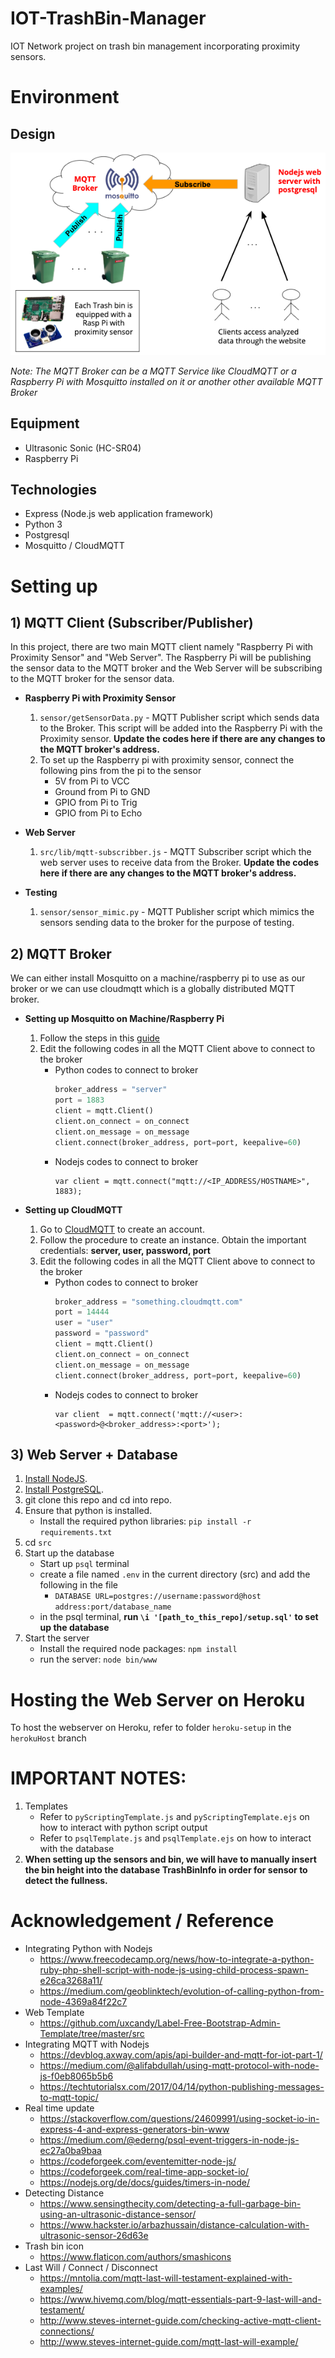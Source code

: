 # IOT-TrashBin-Manager
IOT Network project on trash bin management incorporating proximity sensors. 

# Environment

## Design
![Architecture](src/public/images/architecture.png) 

*Note: The MQTT Broker can be a MQTT Service like CloudMQTT or a Raspberry Pi with Mosquitto installed on it or another other available MQTT Broker*

## Equipment 
- Ultrasonic Sonic (HC-SR04)
- Raspberry Pi 

## Technologies
- Express (Node.js web application framework)
- Python 3
- Postgresql 
- Mosquitto / CloudMQTT

# Setting up

## 1) MQTT Client (Subscriber/Publisher)

In this project, there are two main MQTT client namely "Raspberry Pi with Proximity Sensor" and "Web Server". The Raspberry Pi will be publishing the sensor data to the MQTT broker and the Web Server will be subscribing to the MQTT broker for the sensor data.

- **Raspberry Pi with Proximity Sensor**
	1. `sensor/getSensorData.py` - MQTT Publisher script which sends data to the Broker. This script will be added into the Raspberry Pi with the Proximity sensor. **Update the codes here if there are any changes to the MQTT broker's address.**
	1. To set up the Raspberry pi with proximity sensor, connect the following pins from the pi to the sensor
		- 5V from Pi to VCC 
		- Ground from Pi to GND
		- GPIO from Pi to Trig
		- GPIO from Pi to Echo

- **Web Server**
	1. `src/lib/mqtt-subscribber.js` - MQTT Subscriber script which the web server uses to receive data from the Broker. **Update the codes here if there are any changes to the MQTT broker's address.**

- **Testing**
	1. `sensor/sensor_mimic.py` - MQTT Publisher script which mimics the sensors sending data to the broker for the purpose of testing.

## 2) MQTT Broker

We can either install Mosquitto on a machine/raspberry pi to use as our broker or we can use cloudmqtt which is a globally distributed MQTT broker.

- **Setting up Mosquitto on Machine/Raspberry Pi**
	1. Follow the steps in this [guide](http://www.steves-internet-guide.com/mosquitto-broker/)
	2. Edit the following codes in all the MQTT Client above to connect to the broker
		- Python codes to connect to broker
			```python
			broker_address = "server"
			port = 1883
			client = mqtt.Client()
			client.on_connect = on_connect
	    	client.on_message = on_message
			client.connect(broker_address, port=port, keepalive=60)
			```
		- Nodejs codes to connect to broker
			```nodejs
			var client = mqtt.connect("mqtt://<IP_ADDRESS/HOSTNAME>", 1883);
			```

- **Setting up CloudMQTT**
	1. Go to [CloudMQTT](https://www.cloudmqtt.com/) to create an account.
	2. Follow the procedure to create an instance. Obtain the important credentials: **server, user, password, port**
	3. Edit the following codes in all the MQTT Client above to connect to the broker
		- Python codes to connect to broker
			```python
			broker_address = "something.cloudmqtt.com"
			port = 14444
			user = "user"
			password = "password"
			client = mqtt.Client()
			client.on_connect = on_connect
	    	client.on_message = on_message
			client.connect(broker_address, port=port, keepalive=60)
			```
		- Nodejs codes to connect to broker
			```nodejs
			var client  = mqtt.connect('mqtt://<user>:<password>@<broker_address>:<port>');
			```

## 3) Web Server + Database
1. [Install NodeJS](https://nodejs.org/en/).
1. [Install PostgreSQL](https://www.postgresql.org/).
1. git clone this repo and cd into repo.
1. Ensure that python is installed.
	- Install the required python libraries: `pip install -r requirements.txt` 
1. cd `src`
1. Start up the database
	- Start up `psql` terminal
	- create a file named `.env` in the current directory (src) and add the following in the file
		- `DATABASE URL=postgres://username:password@host address:port/database_name`
	- in the psql terminal, **run `\i '[path_to_this_repo]/setup.sql'` to set up the database**
1. Start the server
	- Install the required node packages: `npm install`
	- run the server: `node bin/www`

# Hosting the Web Server on Heroku

To host the webserver on Heroku, refer to folder `heroku-setup` in the `herokuHost` branch

# IMPORTANT NOTES:
1. Templates
	- Refer to `pyScriptingTemplate.js` and `pyScriptingTemplate.ejs` on how to interact with python script output
	- Refer to `psqlTemplate.js` and `psqlTemplate.ejs` on how to interact with the database
1. **When setting up the sensors and bin, we will have to manually insert the bin height into the database TrashBinInfo in order for sensor to detect the fullness.**

# Acknowledgement / Reference
- Integrating Python with Nodejs
	- https://www.freecodecamp.org/news/how-to-integrate-a-python-ruby-php-shell-script-with-node-js-using-child-process-spawn-e26ca3268a11/
	- https://medium.com/geoblinktech/evolution-of-calling-python-from-node-4369a84f22c7
- Web Template
	- https://github.com/uxcandy/Label-Free-Bootstrap-Admin-Template/tree/master/src
- Integrating MQTT with Nodejs
	- https://devblog.axway.com/apis/api-builder-and-mqtt-for-iot-part-1/
	- https://medium.com/@alifabdullah/using-mqtt-protocol-with-node-js-f0eb8065b5b6
	- https://techtutorialsx.com/2017/04/14/python-publishing-messages-to-mqtt-topic/
- Real time update
	- https://stackoverflow.com/questions/24609991/using-socket-io-in-express-4-and-express-generators-bin-www
	- https://medium.com/@ederng/psql-event-triggers-in-node-js-ec27a0ba9baa
	- https://codeforgeek.com/eventemitter-node-js/
	- https://codeforgeek.com/real-time-app-socket-io/
	- https://nodejs.org/de/docs/guides/timers-in-node/
- Detecting Distance
	- https://www.sensingthecity.com/detecting-a-full-garbage-bin-using-an-ultrasonic-distance-sensor/
	- https://www.hackster.io/arbazhussain/distance-calculation-with-ultrasonic-sensor-26d63e
- Trash bin icon
	- https://www.flaticon.com/authors/smashicons
- Last Will / Connect / Disconnect
	- https://mntolia.com/mqtt-last-will-testament-explained-with-examples/
	- https://www.hivemq.com/blog/mqtt-essentials-part-9-last-will-and-testament/
	- http://www.steves-internet-guide.com/checking-active-mqtt-client-connections/
	- http://www.steves-internet-guide.com/mqtt-last-will-example/

